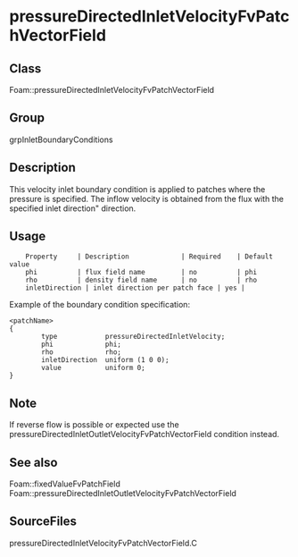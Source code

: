 # pressureDirectedInletVelocityFvPatchVectorField 
## Class
Foam::pressureDirectedInletVelocityFvPatchVectorField

## Group
grpInletBoundaryConditions

## Description
This velocity inlet boundary condition is applied to patches where the
pressure is specified.  The inflow velocity is obtained from the flux with
the specified inlet direction" direction.

## Usage

        Property     | Description             | Required    | Default value
        phi          | flux field name         | no          | phi
        rho          | density field name      | no          | rho
        inletDirection | inlet direction per patch face | yes |


Example of the boundary condition specification:
```
<patchName>
{
        type            pressureDirectedInletVelocity;
        phi             phi;
        rho             rho;
        inletDirection  uniform (1 0 0);
        value           uniform 0;
}
```

## Note
If reverse flow is possible or expected use the
pressureDirectedInletOutletVelocityFvPatchVectorField condition instead.


## See also
Foam::fixedValueFvPatchField
Foam::pressureDirectedInletOutletVelocityFvPatchVectorField

## SourceFiles
pressureDirectedInletVelocityFvPatchVectorField.C

